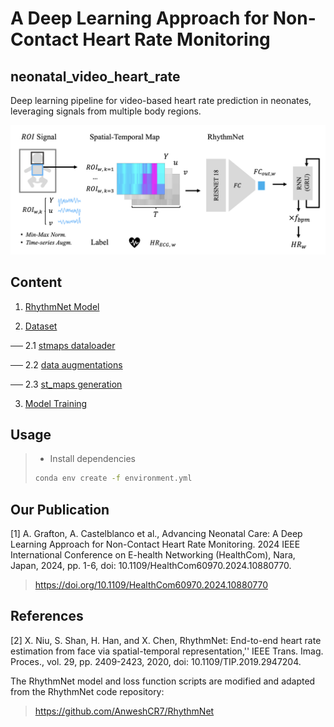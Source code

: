 # A Deep Learning Approach for Non-Contact Heart Rate Monitoring
## neonatal_video_heart_rate

Deep learning pipeline for video-based heart rate prediction in neonates, leveraging signals from multiple body regions.

![cover](cover.png)

## Content

1. [RhythmNet Model](./src/model/rythmnet.py)
   

2. [Dataset](./src/dataset)

── 2.1 [stmaps dataloader](./src/dataset/data_loader.py)

── 2.2 [data augmentations](./src/dataset/signal_transforms.py)

── 2.3 [st_maps generation](./src/dataset/st_maps_from_signal_pkl.py)

3. [Model Training](./src/train_optuna.py)

## Usage
> - Install dependencies
> ```bash
> conda env create -f environment.yml
> ```


## Our Publication
[1] A. Grafton, A. Castelblanco et al., Advancing Neonatal Care: A Deep Learning Approach for Non-Contact Heart Rate Monitoring. 2024 IEEE International Conference on E-health Networking (HealthCom), Nara, Japan, 2024, pp. 1-6, doi: 10.1109/HealthCom60970.2024.10880770.

> <a href=https://doi.org/10.1109/HealthCom60970.2024.10880770>https://doi.org/10.1109/HealthCom60970.2024.10880770 </a>

## References
[2] X. Niu, S. Shan, H. Han, and X. Chen, RhythmNet: End-to-end heart rate estimation from face via spatial-temporal representation,'' IEEE Trans. Imag. Proces., vol. 29, pp. 2409-2423, 2020, doi: 10.1109/TIP.2019.2947204.

The RhythmNet model and loss function scripts are modified and adapted from the RhythmNet code repository: 
> <a href=https://github.com/AnweshCR7/RhythmNet>https://github.com/AnweshCR7/RhythmNet </a>